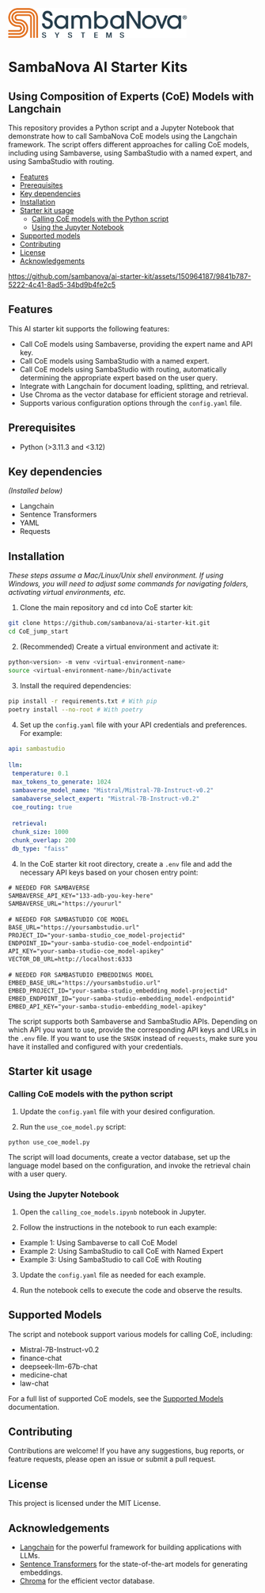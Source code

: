 <a href="https://sambanova.ai/">
<picture>
  <source media="(prefers-color-scheme: dark)" srcset="../images/SambaNova-light-logo-1.png" height="60">
  <img alt="SambaNova logo" src="../images/SambaNova-dark-logo-1.png" height="60">
</picture>
</a>

SambaNova AI Starter Kits
====================
## Using Composition of Experts (CoE) Models with Langchain

This repository provides a Python script and a Jupyter Notebook that demonstrate how to call SambaNova CoE models using the Langchain framework. The script offers different approaches for calling CoE models, including using Sambaverse, using SambaStudio with a named expert, and using SambaStudio with routing.

<!-- TOC -->
- [Features](#features)
- [Prerequisites](#prerequisites)
- [Key dependencies](#key-dependencies)
- [Installation](#installation)
- [Starter kit usage](#starter-kit-usage)
  - [Calling CoE models with the Python script](#calling-coe-models-with-the-python-script)
  - [Using the Jupyter Notebook](#using-the-jupyter-notebook)
- [Supported models](#supported-models)
- [Contributing](#contributing)
- [License](#license)
- [Acknowledgements](#acknowledgements)

<!-- /TOC -->

https://github.com/sambanova/ai-starter-kit/assets/150964187/9841b787-5222-4c41-8ad5-34bd9b4fe2c5

## Features

This AI starter kit supports the following features:

- Call CoE models using Sambaverse, providing the expert name and API key.
- Call CoE models using SambaStudio with a named expert.
- Call CoE models using SambaStudio with routing, automatically determining the appropriate expert based on the user query.
- Integrate with Langchain for document loading, splitting, and retrieval.
- Use Chroma as the vector database for efficient storage and retrieval.
- Supports various configuration options through the `config.yaml` file.

## Prerequisites

- Python (>3.11.3 and <3.12)

## Key dependencies

_(Installed below)_
- Langchain
- Sentence Transformers
- YAML
- Requests

## Installation
_These steps assume a Mac/Linux/Unix shell environment. If using Windows, you will need to adjust some commands for navigating folders, activating virtual environments, etc._

1. Clone the main repository and cd into CoE starter kit:

  ```bash
  git clone https://github.com/sambanova/ai-starter-kit.git
  cd CoE_jump_start
  ```

2. (Recommended) Create a virtual environment and activate it: 
  ```bash
  python<version> -m venv <virtual-environment-name>
  source <virtual-environment-name>/bin/activate
  ```

3. Install the required dependencies:
  ```bash
  pip install -r requirements.txt # With pip
  poetry install --no-root # With poetry
  ```

4. Set up the `config.yaml` file with your API credentials and preferences. For example:
  ```yaml
  api: sambastudio

  llm:
   temperature: 0.1
   max_tokens_to_generate: 1024
   sambaverse_model_name: "Mistral/Mistral-7B-Instruct-v0.2"
   samabaverse_select_expert: "Mistral-7B-Instruct-v0.2"
   coe_routing: true

   retrieval:
   chunk_size: 1000
   chunk_overlap: 200
   db_type: "faiss"
  ```

4. In the CoE starter kit root directory, create a `.env` file and add the necessary API keys based on your chosen entry point:

```env
# NEEDED FOR SAMBAVERSE
SAMBAVERSE_API_KEY="133-adb-you-key-here"
SAMBAVERSE_URL="https://yoururl"

# NEEDED FOR SAMBASTUDIO COE MODEL
BASE_URL="https://yoursambstudio.url"
PROJECT_ID="your-samba-studio_coe_model-projectid"
ENDPOINT_ID="your-samba-studio-coe_model-endpointid"
API_KEY="your-samba-studio-coe_model-apikey"
VECTOR_DB_URL=http://localhost:6333

# NEEDED FOR SAMBASTUDIO EMBEDDINGS MODEL
EMBED_BASE_URL="https://yoursambstudio.url"
EMBED_PROJECT_ID="your-samba-studio_embedding_model-projectid"
EMBED_ENDPOINT_ID="your-samba-studio-embedding_model-endpointid"
EMBED_API_KEY="your-samba-studio-embedding_model-apikey"
```

The script supports both Sambaverse and SambaStudio APIs. Depending on which API you want to use, provide the corresponding API keys and URLs in the `.env` file. If you want to use the `SNSDK` instead of `requests`, make sure you have it installed and configured with your credentials.

## Starter kit usage

### Calling CoE models with the python script

1. Update the `config.yaml` file with your desired configuration.

2. Run the `use_coe_model.py` script:

  ```bash
  python use_coe_model.py
  ``` 

  The script will load documents, create a vector database, set up the language model based on the configuration, and invoke the retrieval chain with a user query.

### Using the Jupyter Notebook

1. Open the `calling_coe_models.ipynb` notebook in Jupyter.

2. Follow the instructions in the notebook to run each example:

- Example 1: Using Sambaverse to call CoE Model
- Example 2: Using SambaStudio to call CoE with Named Expert
- Example 3: Using SambaStudio to call CoE with Routing

3. Update the `config.yaml` file as needed for each example.

4. Run the notebook cells to execute the code and observe the results.

## Supported Models

The script and notebook support various models for calling CoE, including:

* Mistral-7B-Instruct-v0.2
* finance-chat
* deepseek-llm-67b-chat
* medicine-chat
* law-chat


For a full list of supported CoE models, see the [Supported Models](https://docs.sambanova.ai/sambastudio/latest/samba-1.html#_samba_1_expert_models) documentation.

## Contributing

Contributions are welcome! If you have any suggestions, bug reports, or feature requests, please open an issue or submit a pull request.

## License

This project is licensed under the MIT License.

## Acknowledgements

- [Langchain](https://github.com/hwchase17/langchain) for the powerful framework for building applications with LLMs.
- [Sentence Transformers](https://github.com/UKPLab/sentence-transformers) for the state-of-the-art models for generating embeddings.
- [Chroma](https://github.com/chroma-core/chroma) for the efficient vector database.
